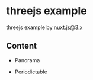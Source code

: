# threejs example

threejs example by [nuxt.js@3.x](https://nuxt.com)

## Content

- Panorama

- Periodictable

